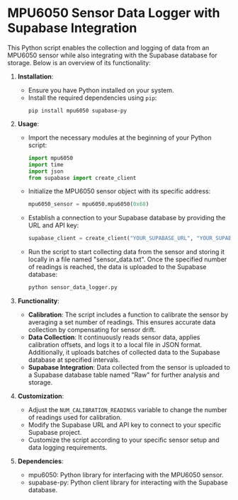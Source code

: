 # MPU6050 Sensor Data Logger with Supabase Integration

This Python script enables the collection and logging of data from an MPU6050 sensor while also integrating with the Supabase database for storage. Below is an overview of its functionality:

1. **Installation**:
   - Ensure you have Python installed on your system.
   - Install the required dependencies using `pip`:
     ```
     pip install mpu6050 supabase-py
     ```

2. **Usage**:
   - Import the necessary modules at the beginning of your Python script:
     ```python
     import mpu6050
     import time
     import json
     from supabase import create_client
     ```

   - Initialize the MPU6050 sensor object with its specific address:
     ```python
     mpu6050_sensor = mpu6050.mpu6050(0x68)
     ```

   - Establish a connection to your Supabase database by providing the URL and API key:
     ```python
     supabase_client = create_client("YOUR_SUPABASE_URL", "YOUR_SUPABASE_API_KEY")
     ```

   - Run the script to start collecting data from the sensor and storing it locally in a file named "sensor_data.txt". Once the specified number of readings is reached, the data is uploaded to the Supabase database:
     ```bash
     python sensor_data_logger.py
     ```

3. **Functionality**:
   - **Calibration**: The script includes a function to calibrate the sensor by averaging a set number of readings. This ensures accurate data collection by compensating for sensor drift.
   - **Data Collection**: It continuously reads sensor data, applies calibration offsets, and logs it to a local file in JSON format. Additionally, it uploads batches of collected data to the Supabase database at specified intervals.
   - **Supabase Integration**: Data collected from the sensor is uploaded to a Supabase database table named "Raw" for further analysis and storage.

4. **Customization**:
   - Adjust the `NUM_CALIBRATION_READINGS` variable to change the number of readings used for calibration.
   - Modify the Supabase URL and API key to connect to your specific Supabase project.
   - Customize the script according to your specific sensor setup and data logging requirements.

5. **Dependencies**:
   - mpu6050: Python library for interfacing with the MPU6050 sensor.
   - supabase-py: Python client library for interacting with the Supabase database.
